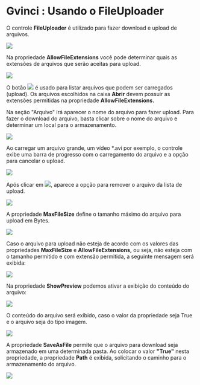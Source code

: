 # Gvinci : Usando o FileUploader

O controle **FileUploader** é utilizado para fazer download e upload de arquivos.

![](http://www.gvinci.com.br/manual/fileupload1.zoom71.png)

Na propriedade **AllowFileExtensions** você pode determinar quais as extensões de arquivos que serão aceitas para upload.

![](http://www.gvinci.com.br/manual/allowfileextensions.png)

O botão ![](http://www.gvinci.com.br/manual/abrirfu.png) é usado para listar arquivos que podem ser carregados \(upload\). Os arquivos escolhidos na caixa **Abrir** devem possuir as extensões permitidas na propriedade **AllowFileExtensions.**

Na seção "Arquivo" irá aparecer o nome do arquivo para fazer upload. Para fazer o download do arquivo, basta clicar sobre o nome do arquivo e determinar um local para o armazenamento.

![](http://www.gvinci.com.br/manual/nomearquivofu.png)

Ao carregar um arquivo grande, um vídeo \*.avi por exemplo, o controle exibe uma barra de progresso com o carregamento do arquivo e a opção para cancelar o upload.

![](http://www.gvinci.com.br/manual/fuloading.png)

Após clicar em ![](http://www.gvinci.com.br/manual/cancelfu.png), aparece a opção para remover o arquivo da lista de upload.

![](http://www.gvinci.com.br/manual/removefu.png)

A propriedade **MaxFileSize** define o tamanho máximo do arquivo para upload em Bytes.

![](http://www.gvinci.com.br/manual/maxfilesize.png)

Caso o arquivo para upload não esteja de acordo com os valores das propriedades **MaxFileSize** e **AllowFileExtensions,** ou seja, não esteja com o tamanho permitido e com extensão permitida, a seguinte mensagem será exibida:

![](http://www.gvinci.com.br/manual/arquivoinvalidofu.zoom93.png)

Na propriedade **ShowPreview** podemos ativar a exibição do conteúdo do arquivo:

![](http://www.gvinci.com.br/manual/showpreviewfu.png)

O conteúdo do arquivo será exibido, caso o valor da propriedade seja True e o arquivo seja do tipo imagem.

![](http://www.gvinci.com.br/manual/beachfu.png)

A propriedade **SaveAsFile** permite que o arquivo para download seja armazenado em uma determinada pasta. Ao colocar o valor **"True"** nesta propriedade, a propriedade **Path** é exibida, solicitando o caminho para o armazenamento do arquivo.

![](http://www.gvinci.com.br/manual/saveasfile.png)

